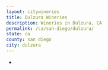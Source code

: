 ```yaml
---
layout: citywineries
title: Dulzura Wineries
description: Wineries in Dulzura, CA
permalink: /ca/san-diego/dulzura/
state: ca
county: san diego
city: dulzura
---
```

-
